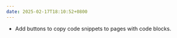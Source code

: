 ```yaml
---
date: 2025-02-17T18:10:52+0800
---
```


* Add buttons to copy code snippets to pages with code blocks.